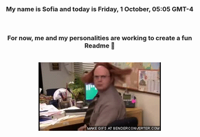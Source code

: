 


<div align="center">
<h3 >My name is Sofia and today is Friday, 1 October, 05:05 GMT-4</h3><br>
<h3 >For now, me and my personalities are working to create a fun Readme 👋
</h3><br>
<img src='img/dwight.gif' alt='working...'/>
</div>
